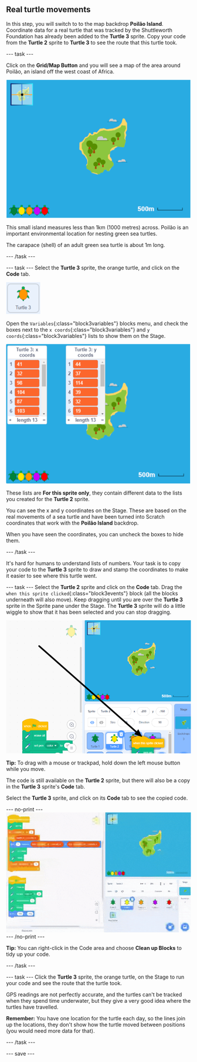 ## Real turtle movements

In this step, you will switch to to the map backdrop **Poilão Island**. Coordinate data for a real turtle that was tracked by the Shuttleworth Foundation has already been added to the **Turtle 3** sprite. Copy your code from the **Turtle 2** sprite to **Turtle 3** to see the route that this turtle took.

--- task ---

Click on the **Grid/Map Button** and you will see a map of the area around Poilão, an island off the west coast of Africa.

![Stage showing map with button highlighted](images/map-backdrop.png)

This small island measures less than 1km (1000 metres) across. Poilão is an important environmental location for nesting green sea turtles.

The carapace (shell) of an adult green sea turtle is about 1m long.

--- /task ---

--- task --- Select the **Turtle 3** sprite, the orange turtle, and click on the **Code** tab.

![image of the Turtle 3 sprite](images/turtle-3-sprite.png)

Open the `Variables`{:class="block3variables"} blocks menu, and check the boxes next to the `x coords`{:class="block3variables"} and `y coords`{:class="block3variables"} lists to show them on the Stage.

![Screenshot of the Turtle 3 lists on stage](images/turtle-3-lists-on-stage.png)

These lists are **For this sprite only**, they contain different data to the lists you created for the **Turtle 2** sprite.

You can see the x and y coordinates on the Stage. These are based on the real movements of a sea turtle and have been turned into Scratch coordinates that work with the **Poilão Island** backdrop.

When you have seen the coordinates, you can uncheck the boxes to hide them.

--- /task ---

It's hard for humans to understand lists of numbers. Your task is to copy your code to the **Turtle 3** sprite to draw and stamp the coordinates to make it easier to see where this turtle went.

--- task --- Select the **Turtle 2** sprite and click on the **Code** tab. Drag the `when this sprite clicked`{:class="block3events"} block (all the blocks underneath will also move). Keep dragging until you are over the **Turtle 3** sprite in the Sprite pane under the Stage. The **Turtle 3** sprite will do a little wiggle to show that it has been selected and you can stop dragging.

![Drag code from the Turtle 2 sprite to Turtle 3](images/turtle-3-drag-code.png)

**Tip:** To drag with a mouse or trackpad, hold down the left mouse button while you move.

The code is still available on the **Turtle 2** sprite, but there will also be a copy in the **Turtle 3** sprite's **Code** tab.

Select the **Turtle 3** sprite, and click on its **Code** tab to see the copied code.

--- no-print --- ![Animation of dragging code from Turtle 2 to Turtle 3](images/drag-code-to-turtle-3.gif) --- /no-print ---

**Tip:** You can right-click in the Code area and choose **Clean up Blocks** to tidy up your code.

--- /task ---

--- task --- Click the **Turtle 3** sprite, the orange turtle, on the Stage to run your code and see the route that the turtle took.

GPS readings are not perfectly accurate, and the turtles can't be tracked when they spend time underwater, but they give a very good idea where the turtles have travelled.

**Remember:** You have one location for the turtle each day, so the lines join up the locations, they don't show how the turtle moved between positions (you would need more data for that).

--- /task ---

--- save ---

